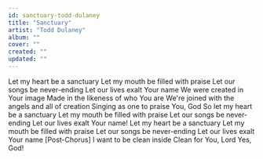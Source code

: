```yaml
---
id: sanctuary-todd-dulaney
title: "Sanctuary"
artist: "Todd Dulaney"
album: ""
cover: ""
created: ""
updated: ""
---
```


Let my heart be a sanctuary
Let my mouth be filled with praise
Let our songs be never-ending
Let our lives exalt Your name
We were created in Your image
Made in the likeness of who You are
We're joined with the angels and all of creation
Singing as one to praise You, God
So let my heart be a sanctuary
Let my mouth be filled with praise
Let our songs be never-ending
Let our lives exalt Your name!
Let my heart be a sanctuary
Let my mouth be filled with praise
Let our songs be never-ending
Let our lives exalt Your name
[Post-Chorus]
I want to be clean inside
Clean for You, Lord
Yes, God!